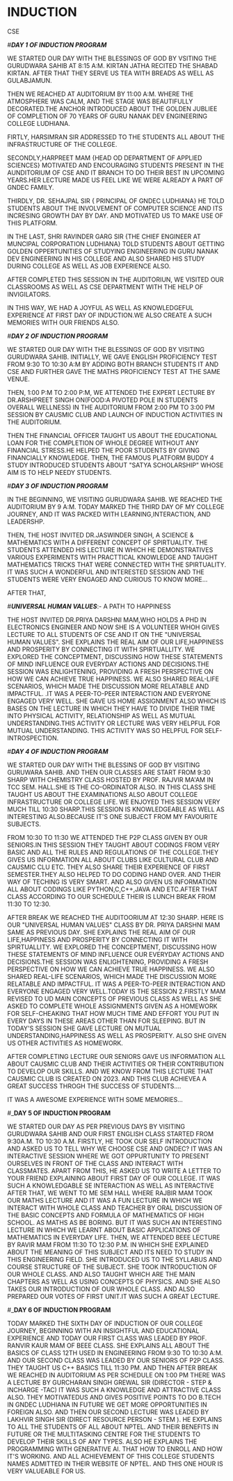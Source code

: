 # INDUCTION
CSE


#_**DAY 1 OF INDUCTION PROGRAM**_


WE STARTED OUR DAY WITH THE BLESSINGS OF GOD BY VSITING THE GURUDWARA SAHIB AT 8:15 A:M. KIRTAN JATHA RECITED THE SHABAD KIRTAN. AFTER THAT THEY SERVE US TEA WITH BREADS AS WELL AS GULABJAMUN.
 
 
 THEN WE REACHED AT AUDITORIUM BY 11:00 A:M. WHERE THE ATMOSPHERE WAS CALM, AND THE STAGE WAS BEAUTIFULLY DECORATED.THE ANCHOR INTRODUCED ABOUT THE GOLDEN JUBLIEE OF COMPLETION OF 70 YEARS OF GURU NANAK DEV ENGINEERING COLLEGE LUDHIANA.

FIRTLY, HARSIMRAN SIR ADDRESSED TO THE STUDENTS ALL ABOUT THE INFRASTRUCTURE OF THE COLLEGE.


SECONDLY,HARPREET MAM {HEAD OD DEPARTMENT OF APPLIED SCIENCES} MOTIVATED AND ENCOURAGING STUDENTS PRESENT IN THE AUNDITORIUM OF CSE AND IT BRANCH TO DO THEIR BEST IN UPCOMING YEARS.HER LECTURE MADE US FEEL LIKE WE WERE ALREADY A PART OF GNDEC FAMILY.

 
THIRDLY, DR. SEHAJPAL  SIR { PRINCIPAL OF GNDEC LUDHIANA} HE TOLD STUDENTS ABOUT THE INVOLVEMENT OF COMPUTER SCIENCE AND ITS INCRESING GROWTH DAY BY DAY. AND MOTIVATED US TO MAKE USE OF THIS PLATFORM.

IN THE LAST, SHRI RAVINDER GARG SIR {THE CHIEF ENGINEER AT MUNCIPAL CORPORATION LUDHIANA} TOLD STUDENTS ABOUT GETTING GOLDEN OPPERTUNITIES OF STUDYING ENGINEERING IN GURU NANAK DEV ENGINEERING IN HIS COLLEGE AND ALSO SHARED HIS STUDY DURING COLLEGE AS WELL AS JOB EXPERIENCE ALSO.


AFTER COMPLETED THIS SESSION IN THE AUDITORIUN, WE VISITED OUR CLASSROOMS AS WELL AS CSE DEPARTMENT WITH THE HELP OF INVIGILATORS.

IN THIS WAY, WE HAD A JOYFUL AS WELL AS KNOWLEDGEFUL EXPERIENCE AT FIRST DAY OF INDUCTION.WE ALSO CREATE A SUCH MEMORIES WITH OUR FRIENDS ALSO.

#_**DAY 2 OF INDUCTION PROGRAM**_

 WE STARTED OUR DAY WITH THE BLESSINGS OF GOD BY VISITING GURUDWARA SAHIB. INITIALLY, WE GAVE ENGLISH PROFICIENCY TEST FROM 9:30 TO 10:30 A:M BY ADDING BOTH BRANCH STUDENTS IT AND CSE AND FURTHER GAVE THE MATHS PROFICIENCY TEST AT THE SAME VENUE.

THEN, 1:00 P:M TO 2:00 P:M, WE ATTENDED THE EXPERT LECTURE BY DR.ARSHPREET SINGH ON(FOOD:A PIVOTED POLE IN STUDENTS OVERALL WELLNESS) IN THE AUDITORIUM FROM 2:00 PM TO 3:00 PM SESSION BY CAUSMIC CLUB AND LAUNCH OF INDUCTION ACTIVITIES IN THE AUDITORIUM.


THEN THE FINANCIAL OFFICER TAUGHT US ABOUT THE EDUCATIONAL LOAN FOR THE COMPLETION OF WHOLE DEGREE WITHOUT ANY FINANCIAL STRESS.HE HELPED THE POOR STUDENTS BY GIVING FINANCIALLY KNOWLEDGE. THEN, THE FAMOUS PLATFORM BUDDY 4 STUDY INTRODUCED STUDENTS ABOUT "SATYA SCHOLARSHIP" WHOSE AIM IS TO HELP NEEDY STUDENTS.


#_**DAY 3 OF INDUCTION PROGRAM**_


IN THE BEGINNING, WE VISITING GURUDWARA SAHIB. WE REACHED THE AUDITORIUM BY 9 A:M. TODAY MARKED THE THIRD DAY OF MY COLLEGE JOURNEY, AND IT WAS PACKED WITH LEARNING,INTERACTION, AND LEADERSHP.

THEN, THE HOST INVITED DR.JASWINDER SINGH, A SCIENCE & MATHEMATICS WITH A DIFFERENT CONCEPT OF SPIRTUALITY. THE STUDENTS ATTENDED HIS LECTURE IN WHICH HE DEMONSTRATIVES VARIOUS EXPERIMENTS WITH PRACTTICAL KNOWLEDGE AND TAUGHT MATHEMATICS TRICKS THAT WERE CONNECTED WITH THE SPIRTUALITY. IT WAS SUCH A WONDERFUL AND INTERESTED SESSION AND THE STUDENTS WERE VERY ENGAGED AND CURIOUS TO KNOW MORE...

AFTER THAT,

#_**UNIVERSAL HUMAN VALUES**_:- A PATH TO HAPPINESS

THE HOST INVITED DR.PRIYA DARSHNI MAM,WHO HOLDS A PHD IN ELECTRONICS ENGINEER AND NOW SHE IS A VOLUNTEER WHOH GIVES LECTURE TO ALL STUDENTS OF CSE AND IT  ON THE "UNIVERSAL HUMAN VALUES". SHE EXPLAINS THE REAL AIM OF OUR LIFE,HAPPINESS AND PROSPERITY BY CONNECTING IT WITH SPIRTUALLITY. WE EXPLORED THE CONCEPTMENT, DISCUSSING HOW THESE STATEMENTS OF MIND INFLUENCE OUR  EVERYDAY ACTIONS AND DECISIONS.THE SESSION WAS ENLIGHTENING, PROVIDING A FRESH PERSPECTIVE ON HOW WE CAN ACHIEVE TRUE HAPPINESS. WE ALSO SHARED REAL-LIFE SCENARIOS, WHICH MADE THE DISCUSSION MORE RELATABLE AND IMPACTFUL. .IT WAS A PEER-TO-PEER INTERACTION AND EVERYONE ENGAGED VERY WELL. SHE GAVE US HOME ASSIGNMENT ALSO WHICH IS BASES ON THE LECTURE IN WHICH THEY HAVE TO DIVIDE THEIR TIME INTO PHYSICAL ACTIVITY, RELATIONSHIP AS WELL AS MUTUAL UNDERSTANDING.THIS ACTIVITY OR LECTURE WAS VERY HELPFUL FOR MUTUAL UNDERSTANDING. THIS ACTIVITY WAS SO HELPFUL FOR SELF-INTROSPECTION.


#_**DAY 4 OF INDUCTION PROGRAM**_


WE STARTED OUR DAY WITH THE BLESSINS OF GOD BY VISITING GURUWARA SAHIB. AND THEN OUR CLASSES ARE START FROM 9:30 SHARP WITH CHEMISTRY CLASS HOSTED BY PROF. RAJVIR MA'AM IN TCC SEM. HALL.SHE IS THE CO-ORDINATOR ALSO. IN THIS CLASS SHE TAUGHT US ABOUT THE EXAMINATIONS ALSO ABOUT COLLEGE INFRASTRUCTURE OR COLLEGE LIFE. WE ENJOYED THIS SESSION VERY MUCH TILL 10:30 SHARP.THIS SESSION IS KNOWLEDGEABLE AS WELL AS INTERESTING ALSO.BECAUSE IT'S ONE SUBJECT FROM MY FAVOURITE SUBJECTS.


FROM 10:30 TO 11:30 WE ATTENDED THE P2P CLASS GIVEN BY OUR SENIORS.IN THIS SESSION THEY TAUGHT ABOUT CODINGS FROM VERY BASIC AND ALL THE RULES AND REGULATIONS OF THE COLLEGE.THEY GIVES US INFORMATION ALL ABOUT CLUBS LIKE CULTURAL CLUB AND CAUSMIC CLU ETC. THEY ALSO SHARE THEIR EXPERIENCE OF FIRST SEMESTER.THEY ALSO HELPED TO DO CODING HAND OVER. AND THEIR WAY OF TECHING IS VERY SMART. AND ALSO GIVEN US INFORMATION ALL ABOUT CODINGS LIKE PYTHON,C,C++,JAVA AND ETC.AFTER THAT CLASS  ACCORDING TO OUR SCHEDULE THEIR IS LUNCH BREAK FROM 11:30 TO 12:30.


AFTER BREAK WE REACHED THE AUDITOORIUM AT 12:30 SHARP. HERE IS OUR "UNIVERSAL HUMAN VALUES" CLASS BY DR. PRIYA DARSHNI MAM SAME AS PREVIOUS DAY.  SHE EXPLAINS THE REAL AIM OF OUR LIFE,HAPPINESS AND PROSPERITY BY CONNECTING IT WITH SPIRTUALLITY. WE EXPLORED THE CONCEPTMENT, DISCUSSING HOW THESE STATEMENTS OF MIND INFLUENCE OUR  EVERYDAY ACTIONS AND DECISIONS.THE SESSION WAS ENLIGHTENING, PROVIDING A FRESH PERSPECTIVE ON HOW WE CAN ACHIEVE TRUE HAPPINESS. WE ALSO SHARED REAL-LIFE SCENARIOS, WHICH MADE THE DISCUSSION MORE RELATABLE AND IMPACTFUL. IT WAS A PEER-TO-PEER INTERACTION AND EVERYONE ENGAGED VERY WELL.TODAY IS THE SESSION 2.FIRSTLY MAM REVISED TO UD MAIN CONCEPTS OF PREVIOUS CLASS AS WELL AS SHE ASKED TO COMPLETE WHOLE ASSIGNMENTS GIVEN AS A HOMEWORK FOR SELF-CHEAKING THAT HOW MUCH TIME AND EFFORT YOU PUT IN EVERY DAYS IN THESE AREAS OTHER THAN FOR SLEEPING. BUT IN TODAY'S SESSION SHE GAVE LECTURE ON MUTUAL UNDERSTANDING,HAPPINESS AS WELL AS PROSPERITY. ALSO SHE GIVEN US OTHER ACTIVITIES AS HOMEWORK.


AFTER COMPLETING LECTURE OUR SENIORS GAVE US INFORMATION ALL ABOUT CAUSMIC CLUB AND THEIR ACTIVITIES OR THEIR CONTRIBUTION TO DEVELOP OUR SKILLS. AND WE KNOW FROM THIS LECTURE THAT CAUSMIC CLUB IS CREATED ON 2023. AND THIS CLUB ACHIEVEA A GREAT SUCCESS THROGH THE SUCCESS OF STUDENTS....

IT WAS A AWESOME EXPERIENCE WITH SOME MEMORIES...


#_**DAY 5 OF INDUCTION PROGRAM**

WE STARTED OUR DAY AS PER PREVIOUS DAYS BY VISITING GURUDWARA SAHIB AND OUR FIRST ENGLISH CLASS STARTED FROM 9:30A.M. TO 10:30 A.M. FIRSTLY, HE TOOK OUR  SELF INTRODUCTION AND ASKED US TO TELL WHY WE CHOOSE CSE AND GNDEC? IT WAS AN INTERACTIVE SESSION WHERE WE GOT OPPURTUNITY TO PRESENT OURSELVES IN FRONT OF THE CLASS AND INTERACT WITH CLASSMATES. APART FROM THIS, HE ASKED US TO WRITE A LETTER TO YOUR FRIEND EXPLAINING ABOUT FIRST DAY OF OUR COLLEGE. IT WAS SUCH A KNOWLEDGABLE SE INTERACTION AS WELL AS INTERACTIVE 
AFTER THAT, WE WENT TO ME SEM HALL WHERE RAJBIR MAM TOOK OUR MATHS LECTURE AND IT WAS A FUN LECTURE IN WHICH WE INTERACT WITH WHOLE CLASS AND TEACHER BY ORAL DISCUSSION OF THE BASIC CONCEPTS AND FORMULA OF MATHEMATICS OF HIGH SCHOOL. AS MATHS AS BE BORING. BUT IT WAS SUCH AN INTERESTING LECTURE IN WHICH WE LEARNT ABOUT BASIC APPLICATIONS OF MATHEMATICS IN EVERYDAY LIFE.
THEN, WE ATTENDED BEEE LECTURE BY RAVIR MAM FROM 11:30 TO 12:30 P.M. IN WHICH SHE EXPLAINED ABOUT THE MEANING OF THIS SUBJECT AND ITS NEED TO STUDY IN THIS ENGINEERING FIELD. SHE INTRODUCED US TO THE SYLLABUS AND COURSE STRUCTURE OF THE SUBJECT. SHE TOOK INTRODUCTION OF OUR WHOLE CLASS. AND ALSO TAUGHT WHICH ARE THE MAIN CHAPTERS AS WELL AS USING CONCEPTS OF PHYSICS. AND SHE ALSO TAKES OUR INTRODUCTION OF OUR WHOLE CLASS. AND ALSO PREPARED OUR VOTES OF FIRST UNIT.IT WAS SUCH A GREAT LECTURE.


#_**DAY 6 OF INDUCTION PROGRAM**


TODAY MARKED THE SIXTH DAY OF INDUCTION OF OUR COLLEGE JOURNEY, BEGINNING WITH AN INSIGHTFUL AND EDUCATIONAL EXPERIENCE AND TODAY OUR FIRST CLASS WAS LEADED BY PROF. RANVIR KAUR MAM OF BEEE CLASS. SHE EXPLAINS ALL ABOUT THE BASICS OF CLASS 12TH USED IN ENGINEERING FROM 9:30 TO 10:30 A:M. AND OUR SECOND CLASS WAS LEADED BY OUR SENIORS OF P2P CLASS. THEY TAUGHT US C++ BASICS TILL 11:30 PM. AND THEN AFTER BREAK WE REACHED IN AUDITORIUM AS PER SCHEDULE ON 1:00 PM THERE WAS A LECTURE BY GURCHARAN SINGH GREWAL SIR (DIRECTOR - STEP & INCHARGE -TAC) IT WAS SUCH A KNOWLEDGE AND ATTRACTIVE CLASS ALSO. THEY MOTIVATEDUS AND GIVES POSITIVE POINTS TO DO B.TECH IN GNDEC  LUDHIANA IN FUTURE WE GET MORE OPPORTUNITIES IN FOREIGN ALSO. AND THEN OUR SECOND LECTURE WAS LEADED BY LAKHVIR SINGH SIR (DIRECT RESOURCE PERSON - STEM ). HE EXPLAINS TO ALL THE STUDENTS OF ALL ABOUT NPTEL. AND THEIR BENEFITS IN FUTURE OR THE MULTITASKING CENTRE FOR THE STUDENTS TO DEVELOP THEIR SKILLS OF ANY TYPES. ALSO HE EXPLAINS THE PROGRAMMING WITH GENERATIVE AI. THAT HOW TO ENROLL AND HOW IT'S WORKING. AND ALL ACHIEVEMENT OF THIS COLLEGE STUDENTS NAMES ADMITTED IN THEIR WEBSITE OF NPTEL. AND THIS ONE HOUR IS VERY VALUEABLE FOR US.
 





 
